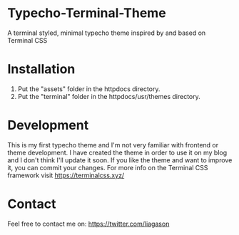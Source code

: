 # Typecho-Terminal-Theme
A terminal styled, minimal typecho theme inspired by and based on Terminal CSS

# Installation
1. Put the "assets" folder in the httpdocs directory.
2. Put the "terminal" folder in the httpdocs/usr/themes directory.

# Development
This is my first typecho theme and I'm not very familiar with frontend or theme development.
I have created the theme in order to use it on my blog and I don't think I'll update it soon.
If you like the theme and want to improve it, you can commit your changes.
For more info on the Terminal CSS framework visit https://terminalcss.xyz/

# Contact
Feel free to contact me on:
https://twitter.com/liagason
